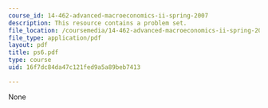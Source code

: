 ```yaml
---
course_id: 14-462-advanced-macroeconomics-ii-spring-2007
description: This resource contains a problem set.
file_location: /coursemedia/14-462-advanced-macroeconomics-ii-spring-2007/16f7dc84da47c121fed9a5a89beb7413_ps6.pdf
file_type: application/pdf
layout: pdf
title: ps6.pdf
type: course
uid: 16f7dc84da47c121fed9a5a89beb7413

---
```

None